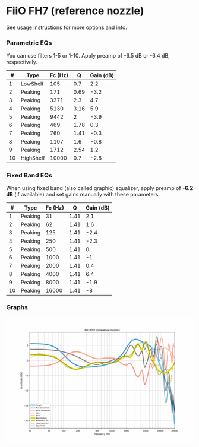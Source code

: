 # FiiO FH7 (reference nozzle)
See [usage instructions](https://github.com/jaakkopasanen/AutoEq#usage) for more options and info.

### Parametric EQs
You can use filters 1-5 or 1-10. Apply preamp of -6.5 dB or -6.4 dB, respectively.

|   # | Type      |   Fc (Hz) |    Q |   Gain (dB) |
|-----|-----------|-----------|------|-------------|
|   1 | LowShelf  |       105 | 0.7  |         2.2 |
|   2 | Peaking   |       171 | 0.69 |        -3.2 |
|   3 | Peaking   |      3371 | 2.3  |         4.7 |
|   4 | Peaking   |      5130 | 3.16 |         5.9 |
|   5 | Peaking   |      9442 | 2    |        -3.9 |
|   6 | Peaking   |       469 | 1.78 |         0.3 |
|   7 | Peaking   |       760 | 1.41 |        -0.3 |
|   8 | Peaking   |      1107 | 1.6  |        -0.8 |
|   9 | Peaking   |      1712 | 2.54 |         1.2 |
|  10 | HighShelf |     10000 | 0.7  |        -2.8 |

### Fixed Band EQs
When using fixed band (also called graphic) equalizer, apply preamp of **-6.2 dB** (if available) and set gains manually with these parameters.

|   # | Type    |   Fc (Hz) |    Q |   Gain (dB) |
|-----|---------|-----------|------|-------------|
|   1 | Peaking |        31 | 1.41 |         2.1 |
|   2 | Peaking |        62 | 1.41 |         1.6 |
|   3 | Peaking |       125 | 1.41 |        -2.4 |
|   4 | Peaking |       250 | 1.41 |        -2.3 |
|   5 | Peaking |       500 | 1.41 |         0   |
|   6 | Peaking |      1000 | 1.41 |        -1   |
|   7 | Peaking |      2000 | 1.41 |         0.4 |
|   8 | Peaking |      4000 | 1.41 |         6.4 |
|   9 | Peaking |      8000 | 1.41 |        -1.9 |
|  10 | Peaking |     16000 | 1.41 |        -8   |

### Graphs
![](./FiiO%20FH7%20(reference%20nozzle).png)
